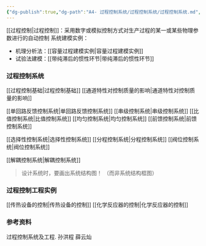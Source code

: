 ```yaml
---
{"dg-publish":true,"dg-path":"A4- 过程控制系统/过程控制系统/过程控制系统.md","dg-pinned":true,"time":"2025-05-14","permalink":"/A4- 过程控制系统/过程控制系统/过程控制系统/","pinned":true,"dgPassFrontmatter":true,"noteIcon":"","created":"2025-03-03T09:20:55.000+08:00","updated":"2025-05-14T13:57:38.013+08:00"}
---
```



[[过程控制\|过程控制]]：采用数字或模拟控制方式对生产过程的某一或某些物理参数进行的自动控制
系统建模实例：
- 机理分析法：[[容量过程建模实例\|容量过程建模实例]]
- 试验法建模：[[带纯滞后的惯性环节\|带纯滞后的惯性环节]]

### 过程控制系统
[[过程控制基础\|过程控制基础]]
[[通道特性对控制质量的影响\|通道特性对控制质量的影响]]

[[单回路反馈控制系统\|单回路反馈控制系统]]
[[串级控制系统\|串级控制系统]]
[[比值控制系统\|比值控制系统]]
[[均匀控制系统\|均匀控制系统]]
[[前馈控制系统\|前馈控制系统]]

[[选择性控制系统\|选择性控制系统]]
[[分程控制系统\|分程控制系统]]
[[阀位控制系统\|阀位控制系统]]

[[解耦控制系统\|解耦控制系统]]

> 设计系统时，要画出系统结构图！ （而非系统结构框图）

### 过程控制工程实例
[[传热设备的控制\|传热设备的控制]]
[[化学反应器的控制\|化学反应器的控制]]

### 参考资料
过程控制系统及工程. 孙洪程
薛云灿

